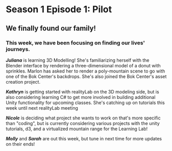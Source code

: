 # Season 1 Episode 1: Pilot

## We finally found our family! 

### This week, we have been focusing on finding our lives' journeys. 


***Juliana*** is learning 3D Modelling! She's familiarizing herself with the Blender interface by rendering a three-dimensional model of a donut with sprinkles. Marlon has asked her to render a poly-mountain scene to go with one of the Bok Center's backdrops. She's also joined the Bok Center's asset creation project.

***Kathryn*** is getting started with realityLab on the 3D modeling side, but is also considering learning C# to get more involved in building additional Unity functionality for upcoming classes. She's catching up on tutorials this week until next realityLab meeting


***Nicole*** is deciding what project she wants to work on that's more specific than "coding", but is currently considering various projects with the unity tutorials, d3, and a virtualized mountain range for the Learning Lab!

***Molly*** and ***Sarah*** are out this week, but tune in next time for more updates on their ends!




<!--stackedit_data:
eyJoaXN0b3J5IjpbMTM0MzExOTQzMiwtMTY1NTA0MTcxMyw4ND
A4Nzc1NDcsLTE3ODgxOTE2MDcsLTU1NzkxNjg1MCwxNzQ1Nzc3
OTg1LDQzNTg1MTE5OCwxNTY5NjEzLC0yMTIyNjE1MzQ1LC0xMj
MzMTM5OTk3LDEzMTA2MjI4ODQsLTU5NTU2NjY5MiwtMTg3MTcy
NDkwNiw4Njc0MzQ5MTEsNzI4MjIwMTQ5LC0xNTQyMDU2MzAyLC
0xMjQxMDEzMiw2NDI1NTg0MzksODE1MDY2MzI5XX0=
-->